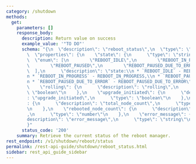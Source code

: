 ```yaml
---
category: /shutdown
methods:
  get:
    parameters: []
    response_body:
      description: Return value on success
      example_value: '"TO DO"'
      schema: "{\n  \"description\": \"reboot_status\",\n  \"type\": \"object\",\n\
        \  \"properties\": {\n    \"state\": {\n      \"type\": \"string\",\n    \
        \  \"enum\": [\n        \"REBOOT_IDLE\",\n        \"REBOOT_IN_PROGRESS\",\n\
        \        \"REBOOT_PAUSED\",\n        \"REBOOT_PAUSED_DUE_TO_ERROR\"\n    \
        \  ],\n      \"description\": \"state:\\n * `REBOOT_IDLE` - REBOOT_IDLE,\\\
        n * `REBOOT_IN_PROGRESS` - REBOOT_IN_PROGRESS,\\n * `REBOOT_PAUSED` - REBOOT_PAUSED,\\\
        n * `REBOOT_PAUSED_DUE_TO_ERROR` - REBOOT_PAUSED_DUE_TO_ERROR\"\n    },\n\
        \    \"rolling\": {\n      \"description\": \"rolling\",\n      \"type\":\
        \ \"boolean\"\n    },\n    \"upgrade_initiated\": {\n      \"description\"\
        : \"upgrade_initiated\",\n      \"type\": \"boolean\"\n    },\n    \"total_node_count\"\
        : {\n      \"description\": \"total_node_count\",\n      \"type\": \"number\"\
        \n    },\n    \"rebooted_node_count\": {\n      \"description\": \"rebooted_node_count\"\
        ,\n      \"type\": \"number\"\n    },\n    \"error_message\": {\n      \"\
        description\": \"error_message\",\n      \"type\": \"string\"\n    }\n  }\n\
        }"
      status_code: '200'
    summary: Retrieve the current status of the reboot manager.
rest_endpoint: /v1/shutdown/reboot/status
permalink: /rest-api-guide/shutdown/reboot_status.html
sidebar: rest_api_guide_sidebar
---
```

